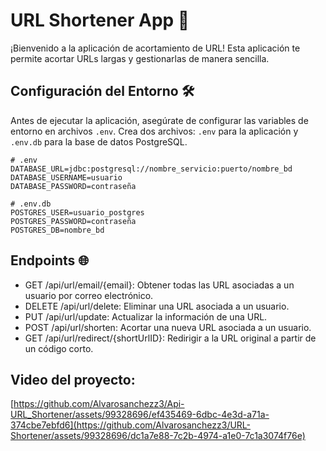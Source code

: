 # URL Shortener App 🚀

¡Bienvenido a la aplicación de acortamiento de URL! Esta aplicación te permite acortar URLs largas y gestionarlas de manera sencilla.

## Configuración del Entorno 🛠️

Antes de ejecutar la aplicación, asegúrate de configurar las variables de entorno en archivos `.env`. Crea dos archivos: `.env` para la aplicación y `.env.db` para la base de datos PostgreSQL.

```
# .env
DATABASE_URL=jdbc:postgresql://nombre_servicio:puerto/nombre_bd
DATABASE_USERNAME=usuario
DATABASE_PASSWORD=contraseña
```
```
# .env.db
POSTGRES_USER=usuario_postgres
POSTGRES_PASSWORD=contraseña
POSTGRES_DB=nombre_bd
```

## Endpoints 🌐

- GET /api/url/email/{email}: Obtener todas las URL asociadas a un usuario por correo electrónico.
- DELETE /api/url/delete: Eliminar una URL asociada a un usuario.
- PUT /api/url/update: Actualizar la información de una URL.
- POST /api/url/shorten: Acortar una nueva URL asociada a un usuario.
- GET /api/url/redirect/{shortUrlID}: Redirigir a la URL original a partir de un código corto.

## Video del proyecto:

[https://github.com/Alvarosanchezz3/Api-URL_Shortener/assets/99328696/ef435469-6dbc-4e3d-a71a-374cbe7ebfd6](https://github.com/Alvarosanchezz3/URL-Shortener/assets/99328696/dc1a7e88-7c2b-4974-a1e0-7c1a3074f76e)
